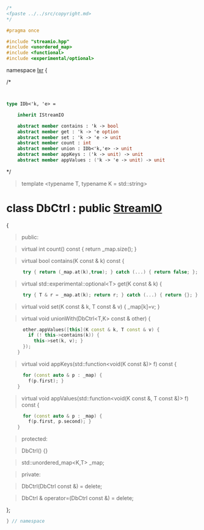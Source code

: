```cpp

/*
<fpaste ../../src/copyright.md>
*/

#pragma once

#include "streamio.hpp"
#include <unordered_map>
#include <functional>
#include <experimental/optional>

````

namespace [lxr](namespace.list) {

/*

```fsharp


type IDb<'k, 'e> =

    inherit IStreamIO

    abstract member contains : 'k -> bool
    abstract member get : 'k -> 'e option
    abstract member set : 'k -> 'e -> unit
    abstract member count : int
    abstract member union : IDb<'k,'e> -> unit
    abstract member appKeys : ('k -> unit) -> unit
    abstract member appValues : ('k -> 'e -> unit) -> unit

```

*/

> template &lt;typename T, typename K = std::string&gt;

# class DbCtrl : public [StreamIO](streamio.hpp.md)

{

>public:

>virtual int count() const {
      return _map.size(); }

>virtual bool contains(K const & k) const {
```cpp
      try { return (_map.at(k),true); } catch (...) { return false; }; }
```

>virtual std::experimental::optional&lt;T&gt; get(K const & k) {
```cpp
      try { T & r = _map.at(k); return r; } catch (...) { return {}; }; }
```

>virtual void set(K const & k, T const & v) {
      _map[k]=v; }

>virtual void unionWith(DbCtrl&lt;T,K&gt; const & other) {
```cpp
      other.appValues([this](K const & k, T const & v) {
        if (! this->contains(k)) {
          this->set(k, v); }
      });
    }
```

>virtual void appKeys(std::function&lt;void(K const &)&gt; f) const {
```cpp
      for (const auto & p : _map) {
        f(p.first); }
    }
```

>virtual void appValues(std::function&lt;void(K const &, T const &)&gt; f) const {
```cpp
      for (const auto & p : _map) {
        f(p.first, p.second); }
    }
```

>protected:

>DbCtrl() {}

>std::unordered_map&lt;K,T&gt; _map;

>private:

>DbCtrl(DbCtrl const &) = delete;

>DbCtrl & operator=(DbCtrl const &) = delete;

};

```cpp
} // namespace
```
